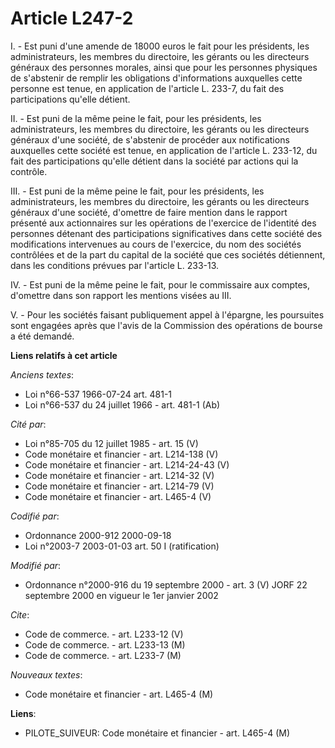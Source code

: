 # Article L247-2

I. - Est puni d'une amende de 18000 euros le fait pour les présidents, les administrateurs, les membres du directoire, les
gérants ou les directeurs généraux des personnes morales, ainsi que pour les personnes physiques de s'abstenir de remplir les
obligations d'informations auxquelles cette personne est tenue, en application de l'article L. 233-7, du fait des
participations qu'elle détient.

II. - Est puni de la même peine le fait, pour les présidents, les administrateurs, les membres du directoire, les gérants ou
les directeurs généraux d'une société, de s'abstenir de procéder aux notifications auxquelles cette société est tenue, en
application de l'article L. 233-12, du fait des participations qu'elle détient dans la société par actions qui la contrôle.

III. - Est puni de la même peine le fait, pour les présidents, les administrateurs, les membres du directoire, les gérants ou
les directeurs généraux d'une société, d'omettre de faire mention dans le rapport présenté aux actionnaires sur les
opérations de l'exercice de l'identité des personnes détenant des participations significatives dans cette société des
modifications intervenues au cours de l'exercice, du nom des sociétés contrôlées et de la part du capital de la société que
ces sociétés détiennent, dans les conditions prévues par l'article L. 233-13.

IV. - Est puni de la même peine le fait, pour le commissaire aux comptes, d'omettre dans son rapport les mentions visées au
III.

V. - Pour les sociétés faisant publiquement appel à l'épargne, les poursuites sont engagées après que l'avis de la Commission
des opérations de bourse a été demandé.

**Liens relatifs à cet article**

_Anciens textes_:

  - Loi n°66-537 1966-07-24 art. 481-1
  - Loi n°66-537 du 24 juillet 1966 - art. 481-1 (Ab)

_Cité par_:

  - Loi n°85-705 du 12 juillet 1985 - art. 15 (V)
  - Code monétaire et financier - art. L214-138 (V)
  - Code monétaire et financier - art. L214-24-43 (V)
  - Code monétaire et financier - art. L214-32 (V)
  - Code monétaire et financier - art. L214-79 (V)
  - Code monétaire et financier - art. L465-4 (V)

_Codifié par_:

  - Ordonnance 2000-912 2000-09-18
  - Loi n°2003-7 2003-01-03 art. 50 I (ratification)

_Modifié par_:

  - Ordonnance n°2000-916 du 19 septembre 2000 - art. 3 (V) JORF 22 septembre 2000 en vigueur le 1er janvier 2002

_Cite_:

  - Code de commerce. - art. L233-12 (V)
  - Code de commerce. - art. L233-13 (M)
  - Code de commerce. - art. L233-7 (M)

_Nouveaux textes_:

  - Code monétaire et financier - art. L465-4 (M)

**Liens**:

  - PILOTE_SUIVEUR: Code monétaire et financier - art. L465-4 (M)
